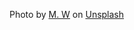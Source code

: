Photo by <a href="https://unsplash.com/@mmw189?utm_content=creditCopyText&utm_medium=referral&utm_source=unsplash">M. W</a> on <a href="https://unsplash.com/photos/yellow-pasta-on-blue-and-white-ceramic-bowl-rlHF50qkYqE?utm_content=creditCopyText&utm_medium=referral&utm_source=unsplash">Unsplash</a>
  